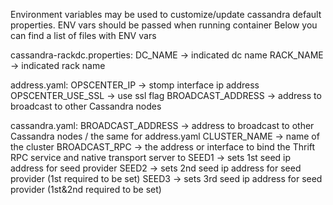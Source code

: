 Environment variables may be used to customize/update cassandra default properties.
ENV vars should be passed when running container
Below you can find a list of files with ENV vars

cassandra-rackdc.properties:
    DC_NAME            ->  indicated dc name
    RACK_NAME          ->  indicated rack name

address.yaml:
    OPSCENTER_IP       -> stomp interface ip address
    OPSCENTER_USE_SSL  -> use ssl flag
    BROADCAST_ADDRESS  -> address to broadcast to other Cassandra nodes

cassandra.yaml:
    BROADCAST_ADDRESS  -> address to broadcast to other Cassandra nodes / the same for address.yaml
    CLUSTER_NAME       -> name of the cluster
    BROADCAST_RPC      -> the address or interface to bind the Thrift RPC service and native transport server to
    SEED1              -> sets 1st seed ip address for seed provider 
    SEED2              -> sets 2nd seed ip address for seed provider (1st required to be set)
    SEED3              -> sets 3rd seed ip address for seed provider (1st&2nd required to be set)